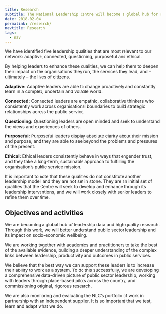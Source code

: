 ```yaml
---
title: Research
subtitle: The National Leadership Centre will become a global hub for research into leadership in the public sector. 
date: 2018-02-04
permalink: /research/
navtitle: Research
tags:
  - nav
---
```


We have identified five leadership qualities that are most relevant to our network: adaptive, connected, questioning, purposeful and ethical.

By helping leaders to enhance these qualities, we can help them to deepen their impact on the organisations they run, the services they lead, and – ultimately – the lives of citizens.

**Adaptive:** Adaptive leaders are able to change proactively and constantly learn in a complex, uncertain and volatile world.

**Connected:** Connected leaders are empathic, collaborative thinkers who consistently work across organisational boundaries to build strategic relationships across the public service.

**Questioning:** Questioning leaders are open minded and seek to understand the views and experiences of others. 

**Purposeful:** Purposeful leaders display absolute clarity about their mission and purpose, and they are able to see beyond the problems and pressures of the present.

**Ethical:** Ethical leaders consistently behave in ways that engender trust, and they take a long-term, sustainable approach to fulfilling the organisation’s public service mission.

It is important to note that these qualities do not constitute another leadership model, and they are not set in stone. They are an initial set of qualities that the Centre will seek to develop and enhance through its leadership interventions, and we will work closely with senior leaders to refine them over time.

## Objectives and activities

We are becoming a global hub of leadership data and high quality research. Through this work, we will better understand public sector leadership and its impact on socio-economic wellbeing. 

We are working together with academics and practitioners to take the best of the available evidence, building a deeper understanding of the complex links between leadership, productivity and outcomes in public services. 

We believe that the best way we can support these leaders is to increase their ability to work as a system. To do this successfully, we are developing a comprehensive data-driven picture of public sector leadership, working with leaders through place-based pilots across the country, and commissioning original, rigorous research. 

We are also monitoring and evaluating the NLC’s portfolio of work in partnership with an independent supplier. It is so important that we test, learn and adapt what we do. 
